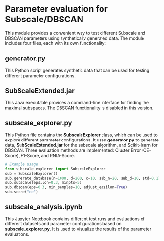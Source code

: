 # Parameter evaluation for Subscale/DBSCAN
This module provides a convenient way to test different Subscale and 
DBSCAN parameters using synthetically generated data. The module includes four files, each with its own functionality:
## generator.py
This Python script generates synthetic data that can be used for testing different parameter configurations.
## SubScaleExtended.jar
This Java executable provides a command-line interface for finding the maximal subspaces. 
The DBSCAN functionality is disabled in this version.
## subscale_explorer.py
This Python file contains the **SubscaleExplorer** class, which can be used to explore different parameter configurations. 
It uses **generator.py** to generate data, **SubScaleExtended.jar** for the subscale algorithm, and Scikit-learn for DBSCAN. 
Three evaluation methods are implemented: Cluster Error (CE-Score), F1-Score, and RNIA-Score.
```python
# Example usage
from subscale_explorer import SubscaleExplorer
sub = SubscaleExplorer()
sub.generate_database(n=1000, d=200, c=10, sub_n=20, sub_d=10, std=0.1)
sub.subscale(epsilon=0.3, minpts=5)
sub.dbscan(eps=0.3, min_samples=10, adjust_epsilon=True)
sub.score("ce")
```

## subscale_analysis.ipynb
This Jupyter Notebook contains different test runs and evaluations of different datasets and parameter configurations based on **subscale_explorer.py**. 
It is used to visualize the results of the parameter evaluations.
